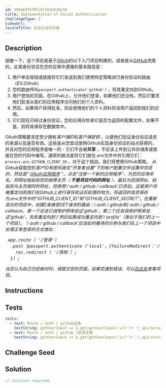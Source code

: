 ```yaml
---
id: 589a69f5f9fc0f352b528e70
title: Implementation of Social Authentication
challengeType: 2
videoUrl: ''
localeTitle: 社会认证的实施
---
```


## Description
<section id="description">提醒一下，这个项目是基于<a href="https://glitch.com/#!/import/github/freeCodeCamp/boilerplate-socialauth/">Glitch</a>的以下入门项目构建的，或者是从<a href="https://github.com/freeCodeCamp/boilerplate-socialauth/">GitHub</a>克隆的。此类身份验证在您的应用中遵循的基本路径是： <ol><li>用户单击按钮或链接将它们发送到我们使用特定策略进行身份验证的路由（EG.Github） </li><li>您的路由呼叫<code>passport.authenticate(&#39;github&#39;)</code> ，将其重定向到Github。 </li><li>用户登陆的页面，在Github上，允许他们登录，如果他们还没有。然后它要求他们批准从我们的应用程序访问他们的个人资料。 </li><li>然后，如果用户获得批准，则会使用他们的个人资料将该用户返回到我们的应用。 </li><li>它们现在已经过身份验证，您的应用应检查它是否为返回的配置文件，如果不是，则将其保存在数据库中。 </li></ol> OAuth策略要求您至少拥有<em>客户端ID</em>和<em>客户端密钥</em> ，以便他们验证身份验证请求的来源以及是否有效。这些是从您尝试使用Github实现身份验证的站点获得的，并且对您的应用程序是唯一的 - 它们不会被<b>共享</b> ，不应该上传到公共存储库或直接在您的代码中编写。通常的做法是将它们放在<em>.env</em>文件中并引用它们： <code>process.env.GITHUB_CLIENT_ID</code> 。对于这个挑战，我们将使用Github策略。 <em><em>从Github</em></em>获取您的<em>客户ID和密码<em>是在“开发者设置”下的帐户配置文件设置中完成的，然后是“ <a href="https://github.com/settings/developers">OAuth应用程序</a> ”。点击“注册一个新的应用程序”，为您的应用命名，将网址粘贴到您的故障主页（ <b>不是项目代码的网址</b> ），最后为回调网址，粘贴到与主页相同的网址，但使用&#39;/ auth / github / callback&#39;已添加。这是用户将被重定向到我们在Github上进行身份验证后处理的地方。将返回的信息保存为.env文件中的“GITHUB_CLIENT_ID”和“GITHUB_CLIENT_SECRET”。在重新混合的项目中，创建2条接受GET请求的路由：/ auth / github和/ auth / github / callback。第一个应该只调用护照来验证&#39;github&#39;，第二个应该调用护照来验证&#39;github&#39;，失败重定向到&#39;/&#39;然后如果成功重定向到&#39;/ profile&#39;（类似于我们的上一个项目）。 &#39;/ auth / github / callback&#39;应该如何看待的示例与我们在上一个项目中处理正常登录的方式类似：</em></em> <pre> <em><em>app.route（ &#39;/登录&#39;）
  .post（passport.authenticate（&#39;local&#39;，{failureRedirect：&#39;/&#39;}），（req，res）=&gt; {
    res.redirect（ &#39;/简档&#39;）;
  }）;</em></em> </pre> <em><em>当您认为自己已经做对时，请提交您的页面。如果您遇到错误，可以<a href="https://gist.github.com/JosephLivengood/28ea2cae7e1dc6a53d7f0c42d987313b">在此处</a>查看项目。</em></em> </section>

## Instructions
<section id="instructions">
</section>

## Tests
<section id='tests'>

```yml
tests:
  - text: Route / auth / github正确
    testString: getUserInput => $.get(getUserInput('url')+ '/_api/server.js') .then(data => { assert.match(data, /('|")\/auth\/github('|")[^]*get.*passport.authenticate.*github/gi, 'Route auth/github should only call passport.authenticate with github'); }, xhr => { throw new Error(xhr.statusText); })
  - text: Route / auth / github /回调正确
    testString: getUserInput => $.get(getUserInput('url')+ '/_api/server.js') .then(data => { assert.match(data, /('|")\/auth\/github\/callback('|")[^]*get.*passport.authenticate.*github.*failureRedirect:( |)("|')\/("|')/gi, 'Route auth/github/callback should accept a get request and call passport.authenticate for github with a failure redirect to home'); }, xhr => { throw new Error(xhr.statusText); })

```

</section>

## Challenge Seed
<section id='challengeSeed'>

</section>

## Solution
<section id='solution'>

```js
// solution required
```
</section>

